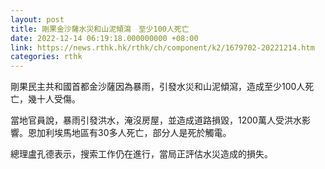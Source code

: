 ```yaml
---
layout: post
title: 剛果金沙薩水災和山泥傾瀉　至少100人死亡
date: 2022-12-14 06:19:18.000000000 +08:00
link: https://news.rthk.hk/rthk/ch/component/k2/1679702-20221214.htm
categories: rthk
---
```


剛果民主共和國首都金沙薩因為暴雨，引發水災和山泥傾瀉，造成至少100人死亡，幾十人受傷。

當地官員說，暴雨引發洪水，淹沒房屋，並造成道路損毀，1200萬人受洪水影響。恩加利埃馬地區有30多人死亡，部分人是死於觸電。

總理盧孔德表示，搜索工作仍在進行，當局正評估水災造成的損失。
